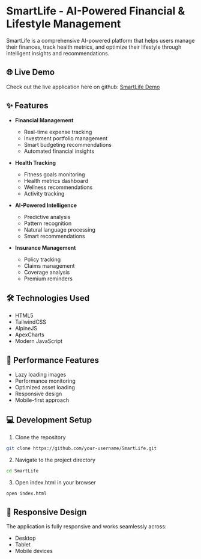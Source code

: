 # SmartLife - AI-Powered Financial & Lifestyle Management

SmartLife is a comprehensive AI-powered platform that helps users manage their finances, track health metrics, and optimize their lifestyle through intelligent insights and recommendations.

## 🌐 Live Demo

Check out the live application here on github: [SmartLife Demo](https://quick-genius.github.io/SmartLife/)

## ✨ Features

- **Financial Management**
  - Real-time expense tracking
  - Investment portfolio management
  - Smart budgeting recommendations
  - Automated financial insights

- **Health Tracking**
  - Fitness goals monitoring
  - Health metrics dashboard
  - Wellness recommendations
  - Activity tracking

- **AI-Powered Intelligence**
  - Predictive analysis
  - Pattern recognition
  - Natural language processing
  - Smart recommendations

- **Insurance Management**
  - Policy tracking
  - Claims management
  - Coverage analysis
  - Premium reminders

## 🛠️ Technologies Used

- HTML5
- TailwindCSS
- AlpineJS
- ApexCharts
- Modern JavaScript

## 🚀 Performance Features

- Lazy loading images
- Performance monitoring
- Optimized asset loading
- Responsive design
- Mobile-first approach

## 💻 Development Setup

1. Clone the repository
```bash
git clone https://github.com/your-username/SmartLife.git
```

2. Navigate to the project directory
```bash
cd SmartLife
```

3. Open index.html in your browser
```bash
open index.html
```

## 📱 Responsive Design

The application is fully responsive and works seamlessly across:
- Desktop
- Tablet
- Mobile devices

